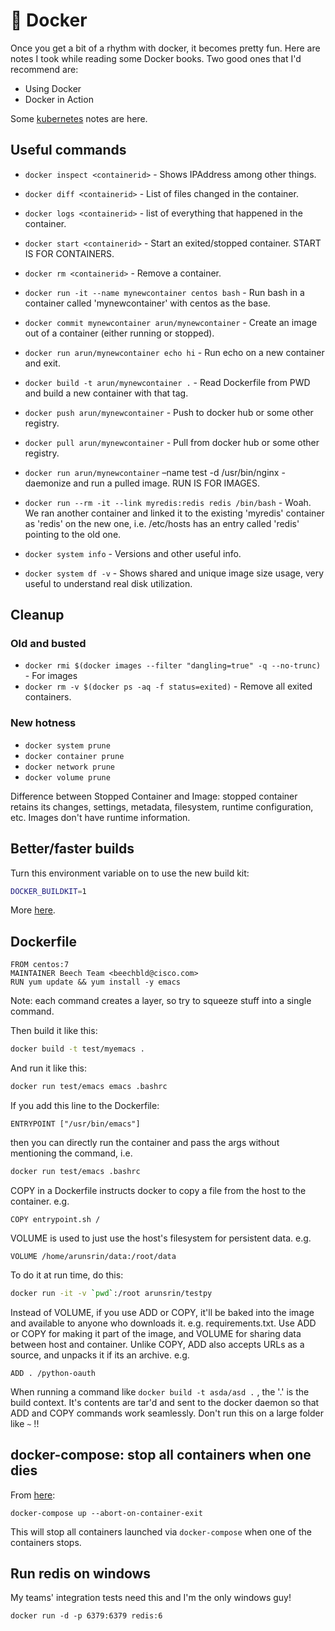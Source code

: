 # 🐋 Docker

Once you get a bit of a rhythm with docker, it becomes pretty
fun. Here are notes I took while reading some Docker books. Two good
ones that I'd recommend are:

- Using Docker
- Docker in Action

Some [kubernetes](k8s.md) notes are here.

## Useful commands

-   `docker inspect <containerid>` - Shows IPAddress among other things.
-   `docker diff <containerid>` - List of files changed in the container.
-   `docker logs <containerid>` - list of everything that happened in the container.
-   `docker start <containerid>` - Start an exited/stopped container. START IS FOR CONTAINERS.
-   `docker rm <containerid>` - Remove a container.

-   `docker run -it --name mynewcontainer centos bash` - Run bash in a container called 'mynewcontainer' with centos as the base.
-   `docker commit mynewcontainer arun/mynewcontainer` - Create an image out of a container (either running or stopped).
-   `docker run arun/mynewcontainer echo hi` - Run echo on a new container and exit.
-   `docker build -t arun/mynewcontainer .` - Read Dockerfile from PWD and build a new container with that tag.
-   `docker push arun/mynewcontainer` - Push to docker hub or some other registry.
-   `docker pull arun/mynewcontainer` - Pull from docker hub or some other registry.
-   `docker run arun/mynewcontainer` &#x2013;name test -d /usr/bin/nginx - daemonize and run a pulled image. RUN IS FOR IMAGES.
-   `docker run --rm -it --link myredis:redis redis /bin/bash` - Woah. We ran another container and linked it to the existing 'myredis' container as 'redis' on the new one, i.e. /etc/hosts has an entry called 'redis' pointing to the old one.
- `docker system info` - Versions and other useful info.
- `docker system df -v` - Shows shared and unique image size usage, very useful to understand real disk utilization.

## Cleanup

### Old and busted

-   `docker rmi $(docker images --filter "dangling=true" -q --no-trunc)` - For images
-   `docker rm -v $(docker ps -aq -f status=exited)` - Remove all exited containers.

### New hotness

-   `docker system prune`
-   `docker container prune`
-   `docker network prune`
-   `docker volume prune`

Difference between Stopped Container and Image: stopped container
retains its changes, settings, metadata, filesystem, runtime
configuration, etc. Images don't have runtime information.

## Better/faster builds

Turn this environment variable on to use the new build kit: 

```sh
DOCKER_BUILDKIT=1
```

More [here](https://docs.docker.com/develop/develop-images/build_enhancements/).

## Dockerfile

    FROM centos:7
    MAINTAINER Beech Team <beechbld@cisco.com>
    RUN yum update && yum install -y emacs

Note: each command creates a layer, so try to squeeze stuff into a single command.

Then build it like this:

``` sh
docker build -t test/myemacs .
```

And run it like this:

``` sh
docker run test/emacs emacs .bashrc
```

If you add this line to the Dockerfile:

`ENTRYPOINT ["/usr/bin/emacs"]`

then you can directly run the container and pass the args without
mentioning the command, i.e.

``` sh
docker run test/emacs .bashrc
```

COPY in a Dockerfile instructs docker to copy a file from the host to the container. e.g.

`COPY entrypoint.sh /`

VOLUME is used to just use the host's filesystem for persistent data. e.g.

`VOLUME /home/arunsrin/data:/root/data`

To do it at run time, do this:

``` sh
docker run -it -v `pwd`:/root arunsrin/testpy
```

Instead of VOLUME, if you use ADD or COPY, it'll be baked into the
image and available to anyone who downloads
it. e.g. requirements.txt. Use ADD or COPY for making it part of the
image, and VOLUME for sharing data between host and container. Unlike
COPY, ADD also accepts URLs as a source, and unpacks it if its an
archive. e.g.  

`ADD . /python-oauth`

When running a command like `docker build -t asda/asd .` , the '.' is
the build context. It's contents are tar'd and sent to the docker
daemon so that ADD and COPY commands work seamlessly. Don't run this
on a large folder like `~` !!

## docker-compose: stop all containers when one dies

From
[here](https://stackoverflow.com/questions/33799885/how-to-stop-all-containers-when-one-container-stops-with-docker-compose#41841714):

```
docker-compose up --abort-on-container-exit

```

This will stop all containers launched via `docker-compose` when one of the
containers stops.


## Run redis on windows

My teams' integration tests need this and I'm the only windows guy!

`docker run -d -p 6379:6379 redis:6`

